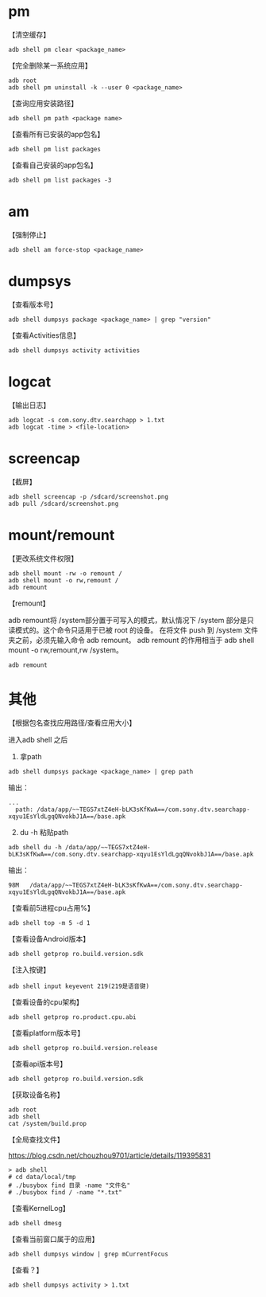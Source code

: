 # pm

【清空缓存】

```shell
adb shell pm clear <package_name>
```



【完全删除某一系统应用】

```shell
adb root
adb shell pm uninstall -k --user 0 <package_name>
```



【查询应用安装路径】

```shell
adb shell pm path <package name>
```



【查看所有已安装的app包名】

```
adb shell pm list packages
```



【查看自己安装的app包名】

```
adb shell pm list packages -3
```



# am

【强制停止】

```shell
adb shell am force-stop <package_name>
```



# dumpsys

【查看版本号】

```shell
adb shell dumpsys package <package_name> | grep "version"
```



【查看Activities信息】

```
adb shell dumpsys activity activities
```



# logcat

【输出日志】

 ```shell
 adb logcat -s com.sony.dtv.searchapp > 1.txt
 adb logcat -time > <file-location>
 ```



# screencap

【截屏】

```
adb shell screencap -p /sdcard/screenshot.png
adb pull /sdcard/screenshot.png
```



# mount/remount

【更改系统文件权限】

```shell
adb shell mount -rw -o remount /
adb shell mount -o rw,remount /
adb remount
```

【remount】

adb remount将 /system部分置于可写入的模式，默认情况下 /system 部分是只读模式的。这个命令只适用于已被 root 的设备。
在将文件 push 到 /system 文件夹之前，必须先输入命令 adb remount。
adb remount 的作用相当于 adb shell mount -o rw,remount,rw /system。

```bash
adb remount
```



# 其他

【根据包名查找应用路径/查看应用大小】

进入adb shell 之后 

1. 拿path

```shell
adb shell dumpsys package <package_name> | grep path
```

输出：

```
...
  path: /data/app/~~TEGS7xtZ4eH-bLK3sKfKwA==/com.sony.dtv.searchapp-xqyu1EsYldLgqQNvokbJ1A==/base.apk
```

2. du -h 粘贴path

```shell
adb shell du -h /data/app/~~TEGS7xtZ4eH-bLK3sKfKwA==/com.sony.dtv.searchapp-xqyu1EsYldLgqQNvokbJ1A==/base.apk
```

输出：

```shell
98M   /data/app/~~TEGS7xtZ4eH-bLK3sKfKwA==/com.sony.dtv.searchapp-xqyu1EsYldLgqQNvokbJ1A==/base.apk
```



【查看前5进程cpu占用%】

```
adb shell top -m 5 -d 1
```



【查看设备Android版本】

```
adb shell getprop ro.build.version.sdk
```



【注入按键】

```
adb shell input keyevent 219(219是语音键)
```



【查看设备的cpu架构】

```
adb shell getprop ro.product.cpu.abi
```



【查看platform版本号】

```
adb shell getprop ro.build.version.release
```



【查看api版本号】

```
adb shell getprop ro.build.version.sdk
```



【获取设备名称】

```
adb root
adb shell
cat /system/build.prop
```



【全局查找文件】

https://blog.csdn.net/chouzhou9701/article/details/119395831

```
> adb shell
# cd data/local/tmp
# ./busybox find 目录 -name "文件名"
# ./busybox find / -name "*.txt"
```



【查看KernelLog】

```shell
adb shell dmesg
```



【查看当前窗口属于的应用】

```shell
adb shell dumpsys window | grep mCurrentFocus
```



【查看？】

```shell
adb shell dumpsys activity > 1.txt
```


